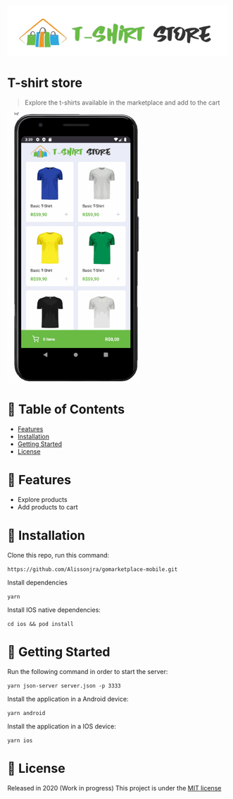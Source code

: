 <p align="left">
   <img src="/.github/logo.png" width="500"/>
</p>

# T-shirt store

>Explore the t-shirts available in the marketplace and add  to the cart

<p align="left">
   <img src="/.github/demo.gif" width="300"/>
</p>

# :round_pushpin: Table of Contents

* [Features](#rocket-features)
* [Installation](#construction_worker-installation)
* [Getting Started](#runner-getting-started)
* [License](#closed_book-license)

# :rocket: Features

* Explore products
* Add products to cart

# :construction_worker: Installation
 Clone this repo, run this command:

```https://github.com/Alissonjra/gomarketplace-mobile.git```

Install dependencies

```yarn```

Install IOS native dependencies:

```cd ios && pod install```


# :runner: Getting Started
Run the following command in order to start the server:

```yarn json-server server.json -p 3333 ```

Install the application in a Android device:

```yarn android```

Install the application in a IOS device:

```yarn ios```

# :closed_book: License

Released in 2020 (Work in progress)
This project is under the [MIT license](https://github.com/Alissonjra/tshirt_store-mobile/blob/master/LICENSE)


